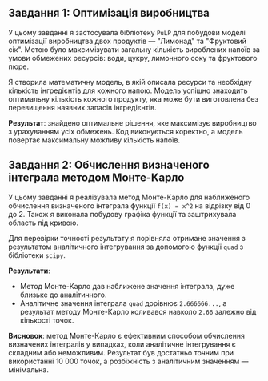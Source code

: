 ## Завдання 1: Оптимізація виробництва

У цьому завданні я застосувала бібліотеку `PuLP` для побудови моделі оптимізації виробництва двох продуктів — "Лимонад" та "Фруктовий сік". Метою було максимізувати загальну кількість вироблених напоїв за умови обмежених ресурсів: води, цукру, лимонного соку та фруктового пюре.

Я створила математичну модель, в якій описала ресурси та необхідну кількість інгредієнтів для кожного напою. Модель успішно знаходить оптимальну кількість кожного продукту, яка може бути виготовлена без перевищення наявних запасів інгредієнтів.

**Результат**: знайдено оптимальне рішення, яке максимізує виробництво з урахуванням усіх обмежень. Код виконується коректно, а модель повертає максимальну можливу кількість напоїв.

## Завдання 2: Обчислення визначеного інтеграла методом Монте-Карло

У цьому завданні я реалізувала метод Монте-Карло для наближеного обчислення визначеного інтеграла функції `f(x) = x^2` на відрізку від 0 до 2. Також я виконала побудову графіка функції та заштрихувала область під кривою.

Для перевірки точності результату я порівняла отримане значення з результатом аналітичного інтегрування за допомогою функції `quad` з бібліотеки `scipy`.

**Результати**:
- Метод Монте-Карло дав наближене значення інтеграла, дуже близьке до аналітичного.
- Аналітичне значення інтеграла `quad` дорівнює `2.666666...`, а результат методу Монте-Карло коливався навколо `2.66` залежно від кількості точок.

**Висновок**: метод Монте-Карло є ефективним способом обчислення визначених інтегралів у випадках, коли аналітичне інтегрування є складним або неможливим. Результат був достатньо точним при використанні 10 000 точок, а розбіжність з аналітичним значенням — мінімальна.
